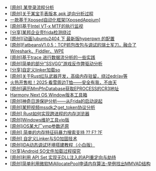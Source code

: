 + [[原创] 某登录流程分析](https://bbs.kanxue.com/thread-286592.htm)
+ [[原创]关于某宝手表版本 apk 逆向分析过程](https://bbs.kanxue.com/thread-287025.htm)
+ [一款基于Xposed自动化框架[XposedAppium]](https://bbs.kanxue.com/thread-260992.htm)
+ [[原创]基于Intel VT-x MTF的执行监视](https://bbs.kanxue.com/thread-287146.htm)
+ [[分享]某邦企业壳frida检测绕过](https://bbs.kanxue.com/thread-285932.htm)
+ [[原创][动画]ubuntu2404 下 最新版hyperpwn 的配置](https://bbs.kanxue.com/thread-286978.htm)
+ [[原创]FatbeansV1.0.5：TCP抓包改包与调试的瑞士军刀，融合了Wireshark、Fiddler、WPE](https://bbs.kanxue.com/thread-284571.htm)
+ [[原创]基于trace 进行数据流分析的一些实践](https://bbs.kanxue.com/thread-285243.htm)
+ [[原创]简单的部分"SSVGG"游戏反作弊驱动分析](https://bbs.kanxue.com/thread-286409.htm)
+ [[分享]自定义linker加载so](https://bbs.kanxue.com/thread-287217.htm)
+ [[原创]关于Rust红队武器开发，高级内存驻留，绕过edr/av等](https://bbs.kanxue.com/thread-286302.htm)
+ [火热开售啦！2025·看雪周边T恤——安全有我，不由天](https://bbs.kanxue.com/thread-286558.htm)
+ [[原创]遍历MmPfnDatabase获取EPROCESS的CR3地址](https://bbs.kanxue.com/thread-286598.htm)
+ [Harmony Next OS Window版本工具箱](https://bbs.kanxue.com/thread-284829.htm)
+ [[原创]神奇日游保护分析——从Frida的启动说起](https://bbs.kanxue.com/thread-287182.htm)
+ [[原创]某短视频mssdk之get_token协议分析](https://bbs.kanxue.com/thread-287008.htm)
+ [[原创] Rust如何实现跨进程的内存浏览器](https://bbs.kanxue.com/thread-286865.htm)
+ [[原创]Windows维护工具vip版](https://bbs.kanxue.com/thread-286896.htm)
+ [[原创]iOS某大厂vmp参数还原](https://bbs.kanxue.com/thread-287163.htm)
+ [[原创] 简单的内存特征码暴力搜索支持 ?? F? ?F](https://bbs.kanxue.com/thread-284451.htm)
+ [[原创] 自定义Linker与SO加固技术](https://bbs.kanxue.com/thread-287254.htm)
+ [[原创]IDA动态调试环境搭建教程（小白版）](https://bbs.kanxue.com/thread-287250.htm)
+ [[分享]Android  SO文件加载过程探究](https://bbs.kanxue.com/thread-285788.htm)
+ [[原创]利用 API Set 实现无DLL注入的API重定向与劫持](https://bbs.kanxue.com/thread-286823.htm)
+ [[原创]简单利用微软MiAllocatePool申请内存算法-举例找出MMVAD结构](https://bbs.kanxue.com/thread-286414.htm)
